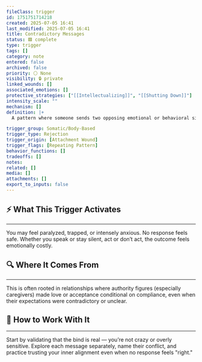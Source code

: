 ```yaml
---
fileClass: trigger
id: 1751751714218
created: 2025-07-05 16:41
last_modified: 2025-07-05 16:41
title: Contradictory Messages
status: 🟩 complete
type: trigger
tags: []
category: note
entered: false
archived: false
priority: ⚪ None
visibility: 🔒 private
linked_wounds: []
associated_emotions: []
protective_strategies: ["[[Intellectualizing]]", "[[Shutting Down]]"]
intensity_scale: ""
mechanism: []
definition: |+
  A pattern where someone sends two opposing emotional or behavioral signals — creating a no-win scenario and activating internal panic, guilt, or collapse. Often linked to early double-binds in childhood.

trigger_group: Somatic/Body-Based
trigger_type: Rejection
trigger_origin: [Attachment Wound]
trigger_flags: [Repeating Pattern]
behavior_functions: []
tradeoffs: []
notes: 
related: []
media: []
attachments: []
export_to_inputs: false
---
```


## ⚡ What This Trigger Activates
---
You may feel paralyzed, trapped, or intensely anxious. No response feels safe. Whether you speak or stay silent, act or don’t act, the outcome feels emotionally costly.

## 🔍 Where It Comes From
---
This is often rooted in relationships where authority figures (especially caregivers) made love or acceptance conditional on compliance, even when their expectations were contradictory or unclear.

## 🧭 How to Work With It
---
Start by validating that the bind is real — you’re not crazy or overly sensitive. Explore each message separately, name their conflict, and practice trusting your inner alignment even when no response feels "right."
